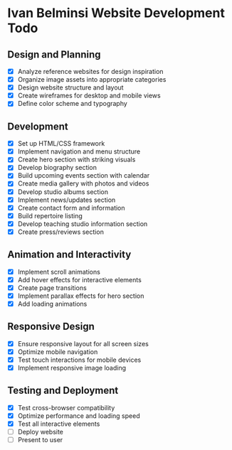# Ivan Belminsi Website Development Todo

## Design and Planning
- [x] Analyze reference websites for design inspiration
- [x] Organize image assets into appropriate categories
- [x] Design website structure and layout
- [x] Create wireframes for desktop and mobile views
- [x] Define color scheme and typography

## Development
- [x] Set up HTML/CSS framework
- [x] Implement navigation and menu structure
- [x] Create hero section with striking visuals
- [x] Develop biography section
- [x] Build upcoming events section with calendar
- [x] Create media gallery with photos and videos
- [x] Develop studio albums section
- [x] Implement news/updates section
- [x] Create contact form and information
- [x] Build repertoire listing
- [x] Develop teaching studio information section
- [x] Create press/reviews section

## Animation and Interactivity
- [x] Implement scroll animations
- [x] Add hover effects for interactive elements
- [x] Create page transitions
- [x] Implement parallax effects for hero section
- [x] Add loading animations

## Responsive Design
- [x] Ensure responsive layout for all screen sizes
- [x] Optimize mobile navigation
- [x] Test touch interactions for mobile devices
- [x] Implement responsive image loading

## Testing and Deployment
- [x] Test cross-browser compatibility
- [x] Optimize performance and loading speed
- [x] Test all interactive elements
- [ ] Deploy website
- [ ] Present to user
